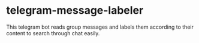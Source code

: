 # telegram-message-labeler
This telegram bot reads group messages and labels them according to their content to search through chat easily.
